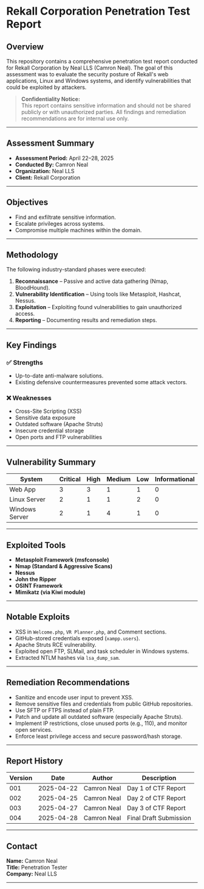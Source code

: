 # Rekall Corporation Penetration Test Report

## Overview

This repository contains a comprehensive penetration test report conducted for Rekall Corporation by Neal LLS (Camron Neal). The goal of this assessment was to evaluate the security posture of Rekall's web applications, Linux and Windows systems, and identify vulnerabilities that could be exploited by attackers.

> **Confidentiality Notice:**  
> This report contains sensitive information and should not be shared publicly or with unauthorized parties. All findings and remediation recommendations are for internal use only.

---

## Assessment Summary

- **Assessment Period:** April 22–28, 2025  
- **Conducted By:** Camron Neal  
- **Organization:** Neal LLS  
- **Client:** Rekall Corporation

---

## Objectives

- Find and exfiltrate sensitive information.
- Escalate privileges across systems.
- Compromise multiple machines within the domain.

---

## Methodology

The following industry-standard phases were executed:

1. **Reconnaissance** – Passive and active data gathering (Nmap, BloodHound).
2. **Vulnerability Identification** – Using tools like Metasploit, Hashcat, Nessus.
3. **Exploitation** – Exploiting found vulnerabilities to gain unauthorized access.
4. **Reporting** – Documenting results and remediation steps.

---

## Key Findings

### ✅ Strengths

- Up-to-date anti-malware solutions.
- Existing defensive countermeasures prevented some attack vectors.

### ❌ Weaknesses

- Cross-Site Scripting (XSS)
- Sensitive data exposure
- Outdated software (Apache Struts)
- Insecure credential storage
- Open ports and FTP vulnerabilities

---

## Vulnerability Summary

| System         | Critical | High | Medium | Low | Informational |
|----------------|----------|------|--------|-----|----------------|
| Web App        | 3        | 3    | 1      | 1   | 0              |
| Linux Server   | 2        | 1    | 1      | 2   | 0              |
| Windows Server | 2        | 1    | 4      | 1   | 0              |

---

## Exploited Tools

- **Metasploit Framework (msfconsole)**
- **Nmap (Standard & Aggressive Scans)**
- **Nessus**
- **John the Ripper**
- **OSINT Framework**
- **Mimikatz (via Kiwi module)**

---

## Notable Exploits

- XSS in `Welcome.php`, `VR Planner.php`, and Comment sections.
- GitHub-stored credentials exposed (`xampp.users`).
- Apache Struts RCE vulnerability.
- Exploited open FTP, SLMail, and task scheduler in Windows systems.
- Extracted NTLM hashes via `lsa_dump_sam`.

---

## Remediation Recommendations

- Sanitize and encode user input to prevent XSS.
- Remove sensitive files and credentials from public GitHub repositories.
- Use SFTP or FTPS instead of plain FTP.
- Patch and update all outdated software (especially Apache Struts).
- Implement IP restrictions, close unused ports (e.g., 110), and monitor open services.
- Enforce least privilege access and secure password/hash storage.

---

## Report History

| Version | Date         | Author       | Description              |
|---------|--------------|--------------|--------------------------|
| 001     | 2025-04-22   | Camron Neal  | Day 1 of CTF Report      |
| 002     | 2025-04-25   | Camron Neal  | Day 2 of CTF Report      |
| 003     | 2025-04-27   | Camron Neal  | Day 3 of CTF Report      |
| 004     | 2025-04-28   | Camron Neal  | Final Draft Submission   |

---

## Contact

**Name:** Camron Neal  
**Title:** Penetration Tester  
**Company:** Neal LLS

---
